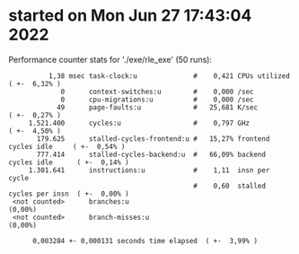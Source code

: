 # started on Mon Jun 27 17:43:04 2022


 Performance counter stats for './exe/rle_exe' (50 runs):

              1,38 msec task-clock:u              #    0,421 CPUs utilized            ( +-  6,32% )
                 0      context-switches:u        #    0,000 /sec                   
                 0      cpu-migrations:u          #    0,000 /sec                   
                49      page-faults:u             #   25,681 K/sec                    ( +-  0,27% )
         1.521.400      cycles:u                  #    0,797 GHz                      ( +-  4,50% )
           179.625      stalled-cycles-frontend:u #   15,27% frontend cycles idle     ( +-  0,54% )
           777.414      stalled-cycles-backend:u  #   66,09% backend cycles idle      ( +-  0,14% )
         1.301.641      instructions:u            #    1,11  insn per cycle         
                                                  #    0,60  stalled cycles per insn  ( +-  0,00% )
     <not counted>      branches:u                                                    (0,00%)
     <not counted>      branch-misses:u                                               (0,00%)

          0,003284 +- 0,000131 seconds time elapsed  ( +-  3,99% )

